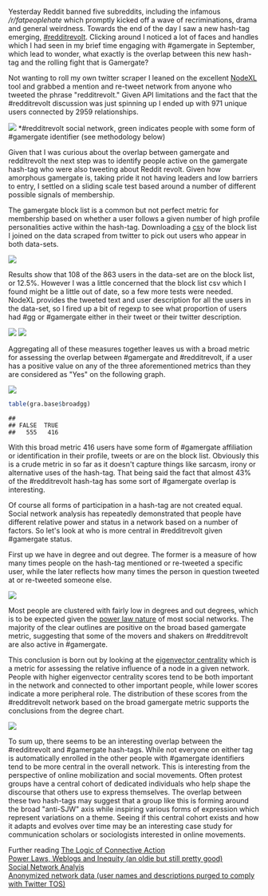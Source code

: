 Yesterday Reddit banned five subreddits, including the infamous */r/fatpeoplehate* which promptly kicked off a wave of recriminations, drama and general weirdness. Towards the end of the day I saw a new hash-tag emerging, [\#redditrevolt](https://twitter.com/search?q=%23RedditRevolt&src=tyah). Clicking around I noticed a lot of faces and handles which I had seen in my brief time engaging with \#gamergate in September, which lead to wonder, what exactly is the overlap between this new hash-tag and the rolling fight that is Gamergate?

Not wanting to roll my own twitter scraper I leaned on the excellent [NodeXL](http://nodexl.codeplex.com/) tool and grabbed a mention and re-tweet network from anyone who tweeted the phrase "redditrevolt." Given API limitations and the fact that the \#redditrevolt discussion was just spinning up I ended up with 971 unique users connected by 2959 relationships.

![](images/twohash/ggraph.png)
*#redditrevolt social network, green indicates people with some form of #gamergate identifier (see methodology below)

Given that I was curious about the overlap between gamergate and redditrevolt the next step was to identify people active on the gamergate hash-tag who were also tweeting about Reddit revolt. Given how amorphous gamergate is, taking pride it not having leaders and low barriers to entry, I settled on a sliding scale test based around a number of different possible signals of membership.

The gamergate block list is a common but not perfect metric for membership based on whether a user follows a given number of high profile personalities active within the hash-tag. Downloading a [csv](http://s3.amazonaws.com/ggblocklist/usernameSort.txt) of the block list I joined on the data scraped from twitter to pick out users who appear in both data-sets.

![](images/twohash/isgg-1.png)

Results show that 108 of the 863 users in the data-set are on the block list, or 12.5%. However I was a little concerned that the block list csv which I found might be a little out of date, so a few more tests were needed. NodeXL provides the tweeted text and user description for all the users in the data-set, so I fired up a bit of regexp to see what proportion of users had \#gg or \#gamergate either in their tweet or their twitter description.

![](images/twohash/mengg-1.png) ![](images/twohash/decgg-1.png)

Aggregating all of these measures together leaves us with a broad metric for assessing the overlap between \#gamergate and \#redditrevolt, if a user has a positive value on any of the three aforementioned metrics than they are considered as "Yes" on the following graph.

![](images/twohash/broadgg-1.png)

``` r
table(gra.base$broadgg)
```

    ## 
    ## FALSE  TRUE 
    ##   555   416

With this broad metric 416 users have some form of \#gamergate affiliation or identification in their profile, tweets or are on the block list. Obviously this is a crude metric in so far as it doesn't capture things like sarcasm, irony or alternative uses of the hash-tag. That being said the fact that almost 43% of the \#redditrevolt hash-tag has some sort of \#gamergate overlap is interesting.

Of course all forms of participation in a hash-tag are not created equal. Social network analysis has repeatedly demonstrated that people have different relative power and status in a network based on a number of factors. So let's look at who is more central in \#redditrevolt given \#gamergate status.

First up we have in degree and out degree. The former is a measure of how many times people on the hash-tag mentioned or re-tweeted a specific user, while the later reflects how many times the person in question tweeted at or re-tweeted someone else.

![](images/twohash/degplot-1.png)

Most people are clustered with fairly low in degrees and out degrees, which is to be expected given the [power law nature](http://edgeperspectives.typepad.com/edge_perspectives/images/2007/05/02/edge_perspectives_blog_power_law__3.gif) of most social networks. The majority of the clear outlines are positive on the broad based gamergate metric, suggesting that some of the movers and shakers on \#redditrevolt are also active in \#gamergate.

This conclusion is born out by looking at the [eigenvector centrality](https://en.wikipedia.org/wiki/Centrality#Using_the_adjacency_matrix_to_find_eigenvector_centrality) which is a metric for assessing the relative influence of a node in a given network. People with higher eigenvector centrality scores tend to be both important in the network and connected to other important people, while lower scores indicate a more peripheral role. The distribution of these scores from the \#redditrevolt network based on the broad gamergate metric supports the conclusions from the degree chart.

![](images/twohash/eigplot-1.png)

To sum up, there seems to be an interesting overlap between the \#redditrevolt and \#gamergate hash-tags. While not everyone on either tag is automatically enrolled in the other people with \#gamergate identifiers tend to be more central in the overall network. This is interesting from the perspective of online mobilization and social movements. Often protest groups have a central cohort of dedicated individuals who help shape the discourse that others use to express themselves. The overlap between these two hash-tags may suggest that a group like this is forming around the broad "anti-SJW" axis while inspiring various forms of expression which represent variations on a theme. Seeing if this central cohort exists and how it adapts and evolves over time may be an interesting case study for communication scholars or sociologists interested in online movements.

Further reading [The Logic of Connective Action](http://ccce.com.washington.edu/about/assets/2012iCS-LCA-Bennett&Segerberg-LogicofConnectiveAction.pdf)    
[Power Laws, Weblogs and Inequity (an oldie but still pretty good)](http://www.shirky.com/writings/herecomeseverybody/powerlaw_weblog.html)    
[Social Network Analyis](https://books.google.com/books?hl=en&lr=&id=MJoIGBfYDGEC&oi=fnd&pg=PP2&dq=social+network+analysis&ots=zwAw___o8c&sig=rT8Ogi_UcTUUrUlt3x3nYtxc40o#v=onepage&q=social%20network%20analysis&f=false)  
[Anonymized network data (user names and descriptions purged to comply with Twitter TOS)](data/redditrevolt-anon.graphml)

